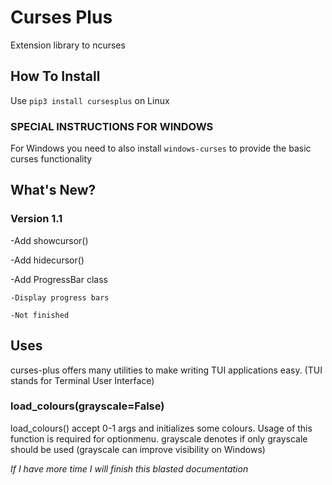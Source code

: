 # Curses Plus
Extension library to ncurses

## How To Install
Use ```pip3 install cursesplus```
on Linux

### SPECIAL INSTRUCTIONS FOR WINDOWS
For Windows you need to also install ```windows-curses```
to provide the basic curses functionality

## What's New?
### Version 1.1
-Add showcursor()

-Add hidecursor()

-Add ProgressBar class

    -Display progress bars
    
    -Not finished

## Uses

curses-plus offers many utilities to make writing TUI applications easy. (TUI stands for Terminal User Interface)

### load_colours(grayscale=False)

load_colours() accept 0-1 args and initializes some colours. Usage of this function is required for optionmenu.
grayscale denotes if only grayscale should be used (grayscale can improve visibility on Windows)


*If I have more time I will finish this blasted documentation*